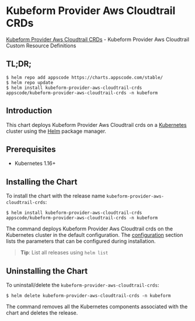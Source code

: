 # Kubeform Provider Aws Cloudtrail CRDs

[Kubeform Provider Aws Cloudtrail CRDs](https://github.com/kubeform) - Kubeform Provider Aws Cloudtrail Custom Resource Definitions

## TL;DR;

```console
$ helm repo add appscode https://charts.appscode.com/stable/
$ helm repo update
$ helm install kubeform-provider-aws-cloudtrail-crds appscode/kubeform-provider-aws-cloudtrail-crds -n kubeform
```

## Introduction

This chart deploys Kubeform Provider Aws Cloudtrail crds on a [Kubernetes](http://kubernetes.io) cluster using the [Helm](https://helm.sh) package manager.

## Prerequisites

- Kubernetes 1.16+

## Installing the Chart

To install the chart with the release name `kubeform-provider-aws-cloudtrail-crds`:

```console
$ helm install kubeform-provider-aws-cloudtrail-crds appscode/kubeform-provider-aws-cloudtrail-crds -n kubeform
```

The command deploys Kubeform Provider Aws Cloudtrail crds on the Kubernetes cluster in the default configuration. The [configuration](#configuration) section lists the parameters that can be configured during installation.

> **Tip**: List all releases using `helm list`

## Uninstalling the Chart

To uninstall/delete the `kubeform-provider-aws-cloudtrail-crds`:

```console
$ helm delete kubeform-provider-aws-cloudtrail-crds -n kubeform
```

The command removes all the Kubernetes components associated with the chart and deletes the release.


